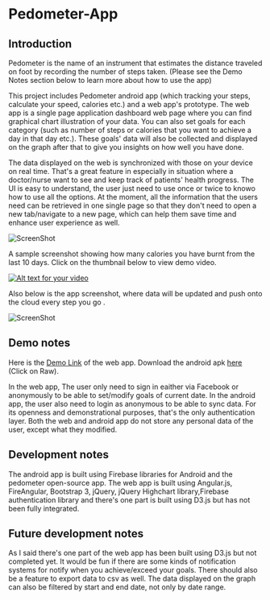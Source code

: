 Pedometer-App
=============

Introduction 
-------
Pedometer is the name of an instrument that estimates the distance traveled on foot by recording the number of steps taken. (Please see the Demo Notes section below to learn more about how to use the app)

This project includes Pedometer android app (which tracking your steps, calculate your speed, calories etc.) and a web app's prototype. The web app is a single page application dashboard web page where you can find graphical chart illustration of your data. You can also set goals for each category (such as number of steps or calories that you want to achieve a day in that day etc.). These goals' data will also be collected and displayed on the graph after that to give you insights on how well you have done. 

The data displayed on the web is synchronized  with those on your device on real time. That's a great feature in especially in situation where a doctor/nurse want to see and keep track of patients' health progress. The UI is easy to understand, the user just need to use once or twice to knowo how to use all the options.  At the moment, all the information that the users need can be retrieved in one single page so that they don't need to open a new tab/navigate to a new page, which can help them save time and enhance user experience as well.

![ScreenShot](https://raw.githubusercontent.com/vinhnghi223/Pedometer-App/master/Screenshot-WebDashboard.png)

A sample screenshot showing how many calories you have burnt from the last 10 days. Click on the thumbnail below to view demo video.

[![Alt text for your video](https://raw.githubusercontent.com/vinhnghi223/Pedometer-App/master/Screenshot-Youtube.png)](http://goo.gl/S9762r)

Also below is the app screenshot, where data will be updated and push onto the cloud every step you go .

![ScreenShot](https://raw.githubusercontent.com/vinhnghi223/Pedometer-App/master/Screenshot-AndroidApp.png)

Demo notes
-------
Here is the [Demo Link](http://goo.gl/tuD8Vz) of the web app.
Download the android apk [here](http://goo.gl/THILXx) (Click on Raw).

In the web app, The user only need to sign in eaither via Facebook or anonymously to be able to set/modify goals of current date. In the android app, the user also need to login as anonymous to be able to sync data. For its openness and demonstrational purposes, that's the only authentication layer. Both the web and android app do not store any personal data of the user, except what they modified.

Development notes
-------
The android app is built using Firebase libraries for Android and the pedometer open-source app.
The web app is built using Angular.js, FireAngular, Bootstrap 3, jQuery, jQuery Highchart library,Firebase authentication library and there's one part is built using D3.js but has not been fully integrated.

Future development notes
-------
As I said there's one part of the web app has been built using D3.js but not completed yet. 
It would be fun if there are some kinds of notification systems for notify when you achieve/exceed your goals. 
There should also be a feature to export data to csv as well. 
The data displayed on the graph can also be filtered by start and end date, not only by date range.
